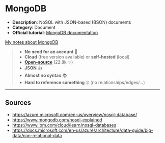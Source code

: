# MongoDB

<div class="row row-cols-md-2 mx-0"><div class="align-self-center">

* **Description**: NoSQL with JSON-based (BSON) documents
* **Category**: Document
* **Official tutorial**: [MongoDB documentation](https://docs.mongodb.com/guides/)

[My notes about MongoDB](mongodb/index.md)
</div><div>

> * **No need for an account** 🚀
> * **Cloud** (free version available) or **self-hosted** (local)
> * [**Open-source**](https://github.com/mongodb) (22.8k ✨)
> * **JSON** 👍
> * **Almost no syntax** 📚
> * **Hard to reference something** 🙄 (no relationships/edges/...)
</div></div>

<hr class="sl">

## Sources

* <https://azure.microsoft.com/en-us/overview/nosql-database/>
* <https://www.mongodb.com/nosql-explained>
* <https://www.ibm.com/cloud/learn/nosql-databases>
* <https://docs.microsoft.com/en-us/azure/architecture/data-guide/big-data/non-relational-data>